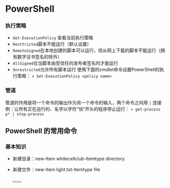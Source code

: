 # PowerShell
### 执行策略
* `Get-ExecutionPolicy`  查看当前执行策略
* `Resttricted`脚本不能运行（默认设置）
* `RemoteSigned`在本地创建的脚本可以运行，但从网上下载的脚本不能运行（拥有数字证书签名的除外）
* `AllSigned`仅当脚本由受信任的发布者签名时才能运行
* `Unrestricted`允许所有脚本运行
  使用下面的cmdlet命令设置PowerShell的执行策略：
  `> Set-ExecutionPolicy <policy name>`

### 管道
管道的作用是将一个命令的输出作为另一个命令的输入，两个命令之间用 `|` 连接
例：让所有正在运行的、名字以字符“怕”开头的程序停止运行：
`> get-process p* | stop-process`

## PowerShell 的常用命令
### 基本知识
* 新建目录：new-ltem whitecellclub-ltemtype directory

* 新建文件：new-ltem light.txt-ltemtype file

  。。。。